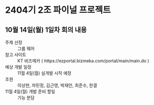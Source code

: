 <h1>2404기 2조 파이널 프로젝트</h1>

10월 14일(월) 1일차 회의 내용 
--------------------------
<dl>
  <dt>주제 선정</dt>
  <dd>그룹 웨어</dd>

  <dt>참고 사이트</dt>
  <dd>KT 비즈메카 ( https://ezportal.bizmeka.com/portal/main/main.do )</dd>

  <dt>예상 개발 일정</dt>
  <dd>11월 4일(월) 실개발 시작 예정</dd>

  <dt>조원</dt>
  <dd>이상현, 차민정, 김근영, 박재언, 최준수, 한결</dd>

  <dt>11월 4일(월) 개발 준비 할일</dt>
  <dd>기능 분담</dd>
  <dd></dd>
</dl>

